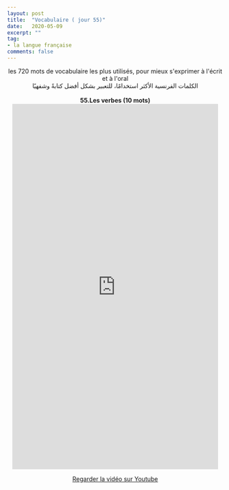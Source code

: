 ```yaml
---
layout: post
title:  "Vocabulaire ( jour 55)"
date:   2020-05-09
excerpt: ""
tag:
- la langue française
comments: false
---
```

 <center>     les 720 mots de vocabulaire les plus utilisés, pour mieux s'exprimer à l'écrit et à l'oral <br> الكلمات الفرنسية الأكثر استخدامًا، للتعبير بشكل أفضل كتابةً وشفهيًا <br><br>     <strong> 55.Les verbes (10 mots)</strong>     <br> <iframe width="480" height="853" src="https://www.youtube.com/embed/tUR_Z3Bd6HI" title="youtube video player" frameborder="0" allow="accelerometer, autoplay, clipboard-write, encrypted-media, gyroscope, picture-in-picture, web-share" allowfullscreen></iframe>     <br> <p markdown="0"><a href="https://youtube.com/shorts/tUR_Z3Bd6HI" class="btn btn-danger" target="_blank">Regarder la vidéo sur Youtube</a></p> </center>
